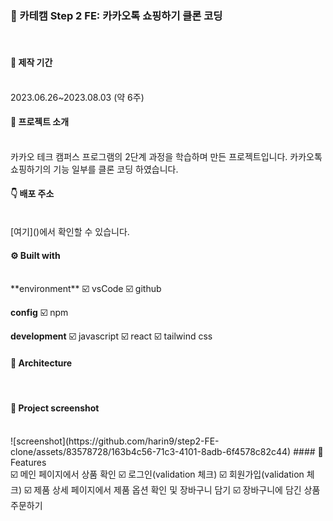 ### 🍪 카테캠 Step 2 FE: 카카오톡 쇼핑하기 클론 코딩

<br>

#### 📅 제작 기간

<br>
2023.06.26~2023.08.03 (약 6주)

#### 📒 프로젝트 소개

<br>
카카오 테크 캠퍼스 프로그램의 2단계 과정을 학습하며 만든 프로젝트입니다.
카카오톡 쇼핑하기의 기능 일부를 클론 코딩 하였습니다.

#### 👇 배포 주소

<br>
[여기]()에서 확인할 수 있습니다.

#### ⚙️ Built with

<br>
**environment**
    ☑️ vsCode
    ☑️ github

**config**
☑️ npm

**development**
☑️ javascript
☑️ react
☑️ tailwind css

#### 📂 Architecture

<br>

#### 👀 Project screenshot

<br>
![screenshot](https://github.com/harin9/step2-FE-clone/assets/83578728/163b4c56-71c3-4101-8adb-6f4578c82c44)
#### 📌 Features
<br>
☑️ 메인 페이지에서 상품 확인
☑️ 로그인(validation 체크)
☑️ 회원가입(validation 체크)
☑️ 제품 상세 페이지에서 제품 옵션 확인 및 장바구니 담기
☑️ 장바구니에 담긴 상품 주문하기
